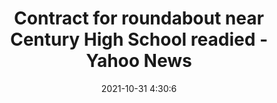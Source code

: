 ---
"title": "Contract for roundabout near Century High School readied - Yahoo News"
"date": "2021-10-31 4:30:6"
"feed_name": "GOOGLENEWSCONSTRUCTION"
"feed_website": "https://news.google.com/search?q=construction%2Bincident&hl=en-US&gl=US&ceid=US:en"
"feed_rss": "https://news.google.com/rss/search?q=construction%2Bincident&hl=en-US&gl=US&ceid=US:en"
"link": "https://news.yahoo.com/contract-roundabout-near-century-high-015300578.html"
"source": "{'href': 'https://news.yahoo.com', 'title': 'Yahoo News'}"
"file": "_posts/2021-1-1-ce7c8ca066e726902324390012c7d313fc792e6f.md"
"accident": "0"
"drilling": "0"
"dead": "0"
"injured": "0"
"arrested": "0"
"place": "unknown place"
"where": "unknown site"
"causes": "unknown"
"place_uri": "unknown place"
---